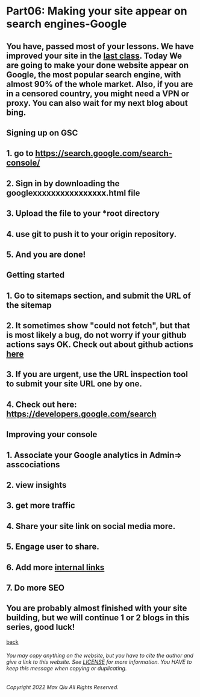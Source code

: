 # Part06: Making your site appear on search engines-Google
## You have, passed most of your lessons. We have improved your site in the [last class](https://qqiumax.github.io/blog/improving-your-site/). Today We are going to make your done website appear on Google, the most popular search engine, with almost 90% of the whole market. Also, if you are in a censored country, you might need a VPN or proxy. You can also wait for my next blog about bing.
## **Signing up on GSC**
## 1. go to <https://search.google.com/search-console/>
## 2. Sign in by downloading the googlexxxxxxxxxxxxxxxx.html file
## 3. Upload the file to your ***root** directory
## 4. use git to push it to your origin repository.
## 5. And you are done!

## **Getting started**
## 1. Go to sitemaps section, and submit the URL of the sitemap
## 2. It sometimes show "could not fetch", but that is most likely a bug, do not worry if your github actions says OK. Check out about github actions [here](https://qqiumax.github.io/blog/troubleshoot1/)
## 3. If you are urgent, use the URL inspection tool to submit your site URL one by one.
## 4. Check out here: <https://developers.google.com/search>

## **Improving your console**
## 1. Associate your Google analytics in Admin=> asscociations
## 2. view insights
## 3. get more traffic
## 4. Share your site link on social media more.
## 5. Engage user to share.
## 6. Add more [internal links](https://qqiumax.github.io/blog/)
## 7. Do more SEO

## You are probably almost finished with your site building, but we will continue 1 or 2 blogs in this series, good luck!

[back](https://qqiumax.github.io/blog/)


###### You may copy anything on the website, but you have to cite the author and give a link to this website. See [LICENSE](https://qqiumax.github.io/LICENSE) for more information. You HAVE to keep this message when copying or duplicating.

###### Copyright 2022 Max Qiu All Rights Reserved.